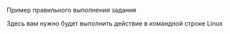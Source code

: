 Пример правильного выполнения задания

Здесь вам нужно будет выполнить действие в командной строке Linux